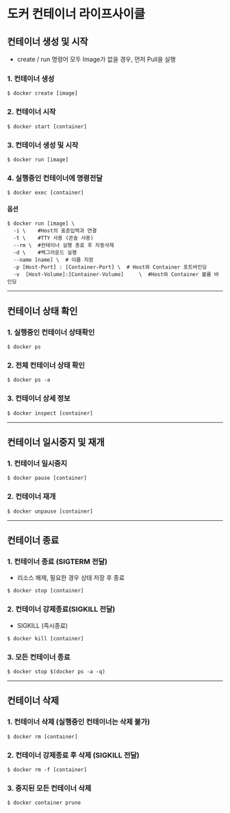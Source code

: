 # 도커 컨테이너 라이프사이클

## 컨테이너 생성 및 시작 
- create / run 명령어 모두 Image가 없을 경우, 먼저 Pull을 실행

### 1. 컨테이너 생성
``` shell
$ docker create [image]
```
### 2. 컨테이너 시작
```shell
$ docker start [container]
```

### 3. 컨테이너 생성 및 시작
```shell
$ docker run [image]
```

### 4. 실행중인 컨테이너에 명령전달
```shell
$ docker exec [container]
```
#### 옵션
```shell
$ docker run [image] \
  -i \    #Host의 표준입력과 연결
  -t \    #TTY 사용 (콘솔 사용)
  --rm \  #컨테이너 실행 종료 후 자동삭제
  -d \    #백그라운드 실행 
  --name [name] \  # 이름 지정
  -p [Host-Port] : [Container-Port] \  # Host와 Container 포트바인딩
  -v  [Host-Volume]:[Container-Volume]     \  #Host와 Container 볼륨 바인딩 
```
***

## 컨테이너 상태 확인

### 1. 실행중인 컨테이너 상태확인
```shell
$ docker ps 
```

### 2. 전체 컨테이너 상태 확인
```shell
$ docker ps -a
```

### 3. 컨테이너 상세 정보
```shell
$ docker inspect [container]
```
***

## 컨테이너 일시중지 및 재개

### 1. 컨테이너 일시중지
```shell
$ docker pause [container]
```

### 2. 컨테이너 재개
```shell
$ docker unpause [container]
```
***

## 컨테이너 종료

### 1. 컨테이너 종료 (SIGTERM 전달)
- 리소스 해제, 필요한 경우 상태 저장 후 종료
```shell
$ docker stop [container]
```

### 2. 컨테이너 강제종료(SIGKILL 전달)
- SIGKILL (즉시종료)
```shell
$ docker kill [container]
```

### 3. 모든 컨테이너 종료
```shell
$ docker stop $(docker ps -a -q)
```
***

## 컨테이너 삭제

### 1. 컨테이너 삭제 (실행중인 컨테이너는 삭제 불가)
```shell
$ docker rm [container]
```

### 2. 컨테이너 강제종료 후 삭제 (SIGKILL 전달)
```shell
$ docker rm -f [container]
```

### 3. 중지된 모든 컨테이너 삭제
```shell
$ docker container prune
```

